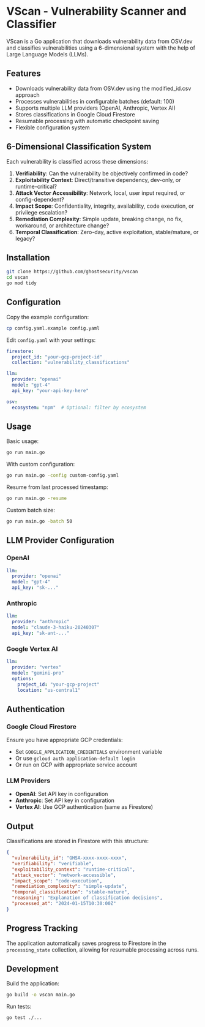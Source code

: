 # VScan - Vulnerability Scanner and Classifier

VScan is a Go application that downloads vulnerability data from OSV.dev and classifies vulnerabilities using a 6-dimensional system with the help of Large Language Models (LLMs).

## Features

- Downloads vulnerability data from OSV.dev using the modified_id.csv approach
- Processes vulnerabilities in configurable batches (default: 100)
- Supports multiple LLM providers (OpenAI, Anthropic, Vertex AI)
- Stores classifications in Google Cloud Firestore
- Resumable processing with automatic checkpoint saving
- Flexible configuration system

## 6-Dimensional Classification System

Each vulnerability is classified across these dimensions:

1. **Verifiability**: Can the vulnerability be objectively confirmed in code?
2. **Exploitability Context**: Direct/transitive dependency, dev-only, or runtime-critical?
3. **Attack Vector Accessibility**: Network, local, user input required, or config-dependent?
4. **Impact Scope**: Confidentiality, integrity, availability, code execution, or privilege escalation?
5. **Remediation Complexity**: Simple update, breaking change, no fix, workaround, or architecture change?
6. **Temporal Classification**: Zero-day, active exploitation, stable/mature, or legacy?

## Installation

```bash
git clone https://github.com/ghostsecurity/vscan
cd vscan
go mod tidy
```

## Configuration

Copy the example configuration:

```bash
cp config.yaml.example config.yaml
```

Edit `config.yaml` with your settings:

```yaml
firestore:
  project_id: "your-gcp-project-id"
  collection: "vulnerability_classifications"

llm:
  provider: "openai"
  model: "gpt-4"
  api_key: "your-api-key-here"

osv:
  ecosystem: "npm"  # Optional: filter by ecosystem
```

## Usage

Basic usage:
```bash
go run main.go
```

With custom configuration:
```bash
go run main.go -config custom-config.yaml
```

Resume from last processed timestamp:
```bash
go run main.go -resume
```

Custom batch size:
```bash
go run main.go -batch 50
```

## LLM Provider Configuration

### OpenAI
```yaml
llm:
  provider: "openai"
  model: "gpt-4"
  api_key: "sk-..."
```

### Anthropic
```yaml
llm:
  provider: "anthropic"
  model: "claude-3-haiku-20240307"
  api_key: "sk-ant-..."
```

### Google Vertex AI
```yaml
llm:
  provider: "vertex"
  model: "gemini-pro"
  options:
    project_id: "your-gcp-project"
    location: "us-central1"
```

## Authentication

### Google Cloud Firestore
Ensure you have appropriate GCP credentials:
- Set `GOOGLE_APPLICATION_CREDENTIALS` environment variable
- Or use `gcloud auth application-default login`
- Or run on GCP with appropriate service account

### LLM Providers
- **OpenAI**: Set API key in configuration
- **Anthropic**: Set API key in configuration  
- **Vertex AI**: Use GCP authentication (same as Firestore)

## Output

Classifications are stored in Firestore with this structure:
```json
{
  "vulnerability_id": "GHSA-xxxx-xxxx-xxxx",
  "verifiability": "verifiable",
  "exploitability_context": "runtime-critical",
  "attack_vector": "network-accessible",
  "impact_scope": "code-execution",
  "remediation_complexity": "simple-update",
  "temporal_classification": "stable-mature",
  "reasoning": "Explanation of classification decisions",
  "processed_at": "2024-01-15T10:30:00Z"
}
```

## Progress Tracking

The application automatically saves progress to Firestore in the `processing_state` collection, allowing for resumable processing across runs.

## Development

Build the application:
```bash
go build -o vscan main.go
```

Run tests:
```bash
go test ./...
```